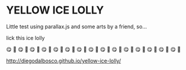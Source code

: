 # YELLOW ICE LOLLY
Little test using parallax.js and some arts by a friend, so...

lick this ice lolly


 :yum: :icecream: :yum: :icecream: :yum: :icecream: :yum: :icecream: :yum: :icecream: :yum: :icecream: :yum: :icecream: :yum: :icecream: :yum: :icecream: :yum: :icecream: :yum: :icecream: :yum: :icecream: :yum: :icecream: :yum: :icecream: :yum: :icecream:

http://diegodalbosco.github.io/yellow-ice-lolly/


